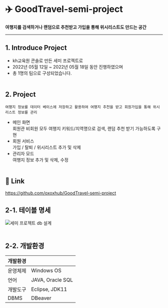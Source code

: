 # ✈️ GoodTravel-semi-project
__여행지를 검색하거나 랜덤으로 추천받고 가입을 통해 위시리스트도 만드는 공간__
* * *   

## 1. Introduce Project
- kh교육원 콘솔로 만든 세미 프로젝트로
- 2022년 05월 12일 ~ 2022년 05월 18일 동안 진행하였으며 
- 총 1명의 팀으로 구성되었습니다.
<br><br/>

## 2. Project
~~~
여행지 정보를 데이터 베이스에 저장하고 활용하여 여행지 추천을 받고 회원가입을 통해 위시리스트 정보를 관리
~~~
 
- 메인 화면   
회원관 비회원 모두 여행지 키워드/지역명으로 검색, 랜덤 추천 받기 가능하도록 구현
- 회원 서비스   
가입 / 탈퇴 / 위시리스트 추가 및 삭제
- 관리자 모드   
여행지 정보 추가 및 삭제, 수정
<br><br/>

## 🔗 Link
https://github.com/oxoxhub/GoodTravel-semi-project

## 2-1. 테이블 명세
![세미 프로젝트 db 설계](https://user-images.githubusercontent.com/97341594/195096025-95555614-c5ca-4045-9df1-aa7df440c121.JPG)
<br><br/>

## 2-2. 개발환경

| 개발환경 |  |
| ------ | ------ |
| 운영체제 | Windows OS |
| 언어 | JAVA, Oracle SQL|
| 개발도구 | Eclipse, JDK11 |
| DBMS | DBeaver |
